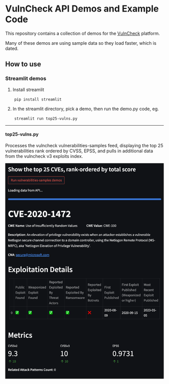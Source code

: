 # VulnCheck API Demos and Example Code

This repository contains a collection of demos for the [VulnCheck](https://www.vulncheck.com/) platform. 

Many of these demos are using sample data so they load faster, which is dated.

## How to use

### Streamlit demos

1. Install streamlit

```shell
    pip install streamlit
```

2. In the streamlit directory, pick a demo, then run the demo.py code, eg.

```shell
    streamlit run top25-vulns.py
```

---

#### top25-vulns.py

Processes the vulncheck vulnerabilities-samples feed, displaying the top 25 vulnerabilities
rank ordered by CVSS, EPSS, and pulls in additional data from the vulncheck v3 exploits index.

<p align="center">
    <img src="assets/vc-top25-vulns-ss.png" alt="Screenshot of top 25 data">
</p>
